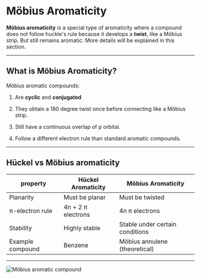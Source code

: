 # Möbius Aromaticity

**Möbius aromaticity** is a special type of aromaticity where a compound does not follow huckle's rule because it develops a **twist**, like a Möbius strip. But still remains aromatic. More details will be explained in this section.

---

## What is Möbius Aromaticity?

Möbius aromatic compounds: 

 1) Are **cyclic** and **conjugated** 

 2) They obtain a 180 degree twist once before connecting like a Möbius strip.  

 3) Still have a continuous overlap of p orbital.  

 4) Follow a different electron rule than standard aromatic compounds. 

---

## Hückel vs Möbius aromaticity

| property              | Hückel Aromaticity          | Möbius Aromaticity        |
|----------------------|-----------------------------|----------------------------|
| Planarity            | Must be planar              | Must be twisted            |
| π-electron rule      | 4n + 2 π electrons          | 4n π electrons             |
| Stability            | Highly stable               | Stable under certain conditions |
| Example compound     | Benzene                     | Möbius annulene (theoretical)   |

---



![Möbius aromatic compound](https://english.cas.cn/newsroom/archive/research_archive/rp2018/201808/W020180803686233547625.jpg)

